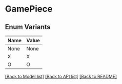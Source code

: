 # GamePiece

## Enum Variants

| Name | Value |
|------|-------|
| None | None  |
| X    | X     |
| O    | O     |

[[Back to Model list]](../README.md#documentation-for-models) [[Back to API list]](../README.md#documentation-for-api-endpoints) [[Back to README]](../README.md)


